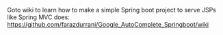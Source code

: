 
Goto wiki to learn how to make a simple Spring boot project to serve JSPs like Spring MVC does: https://github.com/farazdurrani/Google_AutoComplete_Springboot/wiki
